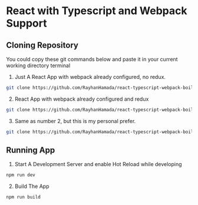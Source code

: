 # React with Typescript and Webpack Support

## Cloning Repository

You could copy these git commands below and paste it in your current working directory terminal

1. Just A React App with webpack already configured, no redux.

```bash
git clone https://github.com/RayhanHamada/react-typescript-webpack-boilerplate.git <your desired folder>
```

2. React App with webpack already configured and redux

```bash
git clone https://github.com/RayhanHamada/react-typescript-webpack-boilerplate.git --branch with-redux --single-branch <your desired folder>
```

3. Same as number 2, but this is my personal prefer.

```bash
git clone https://github.com/RayhanHamada/react-typescript-webpack-boilerplate.git --branch with-redux-my-way --single-branch <your desired folder>
```

## Running App

1. Start A Development Server and enable Hot Reload while developing

```bash
npm run dev
```

2. Build The App

```bash
npm run build
```
